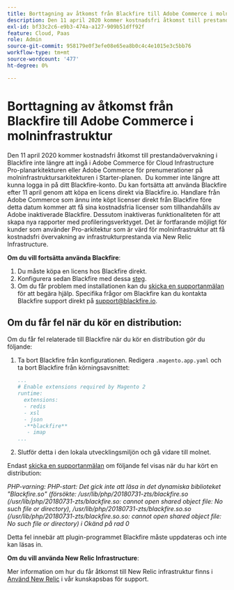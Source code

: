 ```yaml
---
title: Borttagning av åtkomst från Blackfire till Adobe Commerce i molninfrastruktur
description: Den 11 april 2020 kommer kostnadsfri åtkomst till prestandaövervakning i Blackfire inte längre att ingå i Adobe Commerce för Cloud Infrastructure Pro-planarkitekturen eller Adobe Commerce för prenumerationer på molninfrastruktursarkitekturen i Starter-planen.  Du kommer inte längre att kunna logga in på ditt Blackfire-konto. Du kan fortsätta att använda Blackfire efter 11 april genom att köpa en licens direkt via Blackfire.io. Handlare från Adobe Commerce som ännu inte köpt licenser direkt från Blackfire före detta datum kommer att få sina kostnadsfria licenser som tillhandahålls av Adobe inaktiverade Blackfire. Dessutom inaktiveras funktionaliteten för att skapa nya rapporter med profileringsverktyget. Det är fortfarande möjligt för kunder som använder Pro-arkitektur som är värd för molninfrastruktur att få kostnadsfri övervakning av infrastrukturprestanda via New Relic Infrastructure.
exl-id: bf33c2c6-e9b3-474a-a127-909b51dff92f
feature: Cloud, Paas
role: Admin
source-git-commit: 958179e0f3efe08e65ea8b0c4c4e1015e3c5bb76
workflow-type: tm+mt
source-wordcount: '477'
ht-degree: 0%

---
```


# Borttagning av åtkomst från Blackfire till Adobe Commerce i molninfrastruktur

Den 11 april 2020 kommer kostnadsfri åtkomst till prestandaövervakning i Blackfire inte längre att ingå i Adobe Commerce för Cloud Infrastructure Pro-planarkitekturen eller Adobe Commerce för prenumerationer på molninfrastruktursarkitekturen i Starter-planen.  Du kommer inte längre att kunna logga in på ditt Blackfire-konto. Du kan fortsätta att använda Blackfire efter 11 april genom att köpa en licens direkt via Blackfire.io. Handlare från Adobe Commerce som ännu inte köpt licenser direkt från Blackfire före detta datum kommer att få sina kostnadsfria licenser som tillhandahålls av Adobe inaktiverade Blackfire. Dessutom inaktiveras funktionaliteten för att skapa nya rapporter med profileringsverktyget. Det är fortfarande möjligt för kunder som använder Pro-arkitektur som är värd för molninfrastruktur att få kostnadsfri övervakning av infrastrukturprestanda via New Relic Infrastructure.

**Om du vill fortsätta använda Blackfire**:

1. Du måste köpa en licens hos Blackfire direkt.
1. Konfigurera sedan Blackfire med dessa [steg](https://blackfire.io/docs/integrations/paas/magentocloud).
1. Om du får problem med installationen kan du [skicka en supportanmälan](/help/help-center-guide/help-center/magento-help-center-user-guide.md#submit-ticket) för att begära hjälp. Specifika frågor om Blackfire kan du kontakta Blackfire support direkt på [support@blackfire.io](mailto:support@blackfire.io).

## Om du får fel när du kör en distribution:

Om du får fel relaterade till Blackfire när du kör en distribution gör du följande:

1. Ta bort Blackfire från konfigurationen. Redigera `.magento.app.yaml` och ta bort Blackfire från körningsavsnittet:

   ```YAML
   ...
   # Enable extensions required by Magento 2
   runtime:
     extensions:
     - redis
     - xsl
     - json
     -**blackfire**
      - imap
   ...
   ```

1. Slutför detta i den lokala utvecklingsmiljön och gå vidare till molnet.

Endast [skicka en supportanmälan](/help/help-center-guide/help-center/magento-help-center-user-guide.md#submit-ticket) om följande fel visas när du har kört en distribution:

*PHP-varning: PHP-start: Det gick inte att läsa in det dynamiska biblioteket &quot;Blackfire.so&quot; (försökte: /usr/lib/php/20180731-zts/blackfire.so (/usr/lib/php/20180731-zts/blackfire.so: cannot open shared object file: No such file or directory), /usr/lib/php/20180731-zts/blackfire.so.so (/usr/lib/php/20180731-zts/blackfire.so.so: cannot open shared object file: No such file or directory) i Okänd på rad 0*

Detta fel innebär att plugin-programmet Blackfire måste uppdateras och inte kan läsas in.

**Om du vill använda New Relic Infrastructure**:

Mer information om hur du får åtkomst till New Relic infrastruktur finns i [Använd New Relic](https://experienceleague.adobe.com/docs/commerce-knowledge-base/kb/faq/access-new-relic-services.html) i vår kunskapsbas för support.
